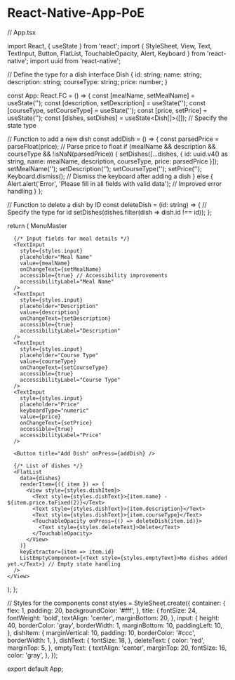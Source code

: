 # React-Native-App-PoE

// App.tsx

import React, { useState } from 'react';
import { StyleSheet, View, Text, TextInput, Button, FlatList, TouchableOpacity, Alert, Keyboard } from 'react-native';
import uuid from 'react-native';

// Define the type for a dish
interface Dish {
  id: string;
  name: string;
  description: string;
  courseType: string;
  price: number;
}

const App: React.FC = () => {
  const [mealName, setMealName] = useState('');
  const [description, setDescription] = useState('');
  const [courseType, setCourseType] = useState('');
  const [price, setPrice] = useState('');
  const [dishes, setDishes] = useState<Dish[]>([]); // Specify the state type

  // Function to add a new dish
  const addDish = () => {
    const parsedPrice = parseFloat(price); // Parse price to float
    if (mealName && description && courseType && !isNaN(parsedPrice)) {
      setDishes([...dishes, { id: uuid.v4() as string, name: mealName, description, courseType, price: parsedPrice }]);
      setMealName('');
      setDescription('');
      setCourseType('');
      setPrice('');
      Keyboard.dismiss(); // Dismiss the keyboard after adding a dish
    } else {
      Alert.alert('Error', 'Please fill in all fields with valid data'); // Improved error handling
    }
  };

  // Function to delete a dish by ID
  const deleteDish = (id: string) => { // Specify the type for id
    setDishes(dishes.filter(dish => dish.id !== id));
  };

  return (
    <View style={styles.container}>
      <Text style={styles.title}>MenuMaster</Text>

      {/* Input fields for meal details */}
      <TextInput
        style={styles.input}
        placeholder="Meal Name"
        value={mealName}
        onChangeText={setMealName}
        accessible={true} // Accessibility improvements
        accessibilityLabel="Meal Name"
      />
      <TextInput
        style={styles.input}
        placeholder="Description"
        value={description}
        onChangeText={setDescription}
        accessible={true}
        accessibilityLabel="Description"
      />
      <TextInput
        style={styles.input}
        placeholder="Course Type"
        value={courseType}
        onChangeText={setCourseType}
        accessible={true}
        accessibilityLabel="Course Type"
      />
      <TextInput
        style={styles.input}
        placeholder="Price"
        keyboardType="numeric"
        value={price}
        onChangeText={setPrice}
        accessible={true}
        accessibilityLabel="Price"
      />

      <Button title="Add Dish" onPress={addDish} />

      {/* List of dishes */}
      <FlatList
        data={dishes}
        renderItem={({ item }) => (
          <View style={styles.dishItem}>
            <Text style={styles.dishText}>{item.name} - ${item.price.toFixed(2)}</Text>
            <Text style={styles.dishText}>{item.description}</Text>
            <Text style={styles.dishText}>{item.courseType}</Text>
            <TouchableOpacity onPress={() => deleteDish(item.id)}>
              <Text style={styles.deleteText}>Delete</Text>
            </TouchableOpacity>
          </View>
        )}
        keyExtractor={item => item.id}
        ListEmptyComponent={<Text style={styles.emptyText}>No dishes added yet.</Text>} // Empty state handling
      />
    </View>
  );
};

// Styles for the components
const styles = StyleSheet.create({
  container: {
    flex: 1,
    padding: 20,
    backgroundColor: '#fff',
  },
  title: {
    fontSize: 24,
    fontWeight: 'bold',
    textAlign: 'center',
    marginBottom: 20,
  },
  input: {
    height: 40,
    borderColor: 'gray',
    borderWidth: 1,
    marginBottom: 10,
    paddingLeft: 10,
  },
  dishItem: {
    marginVertical: 10,
    padding: 10,
    borderColor: '#ccc',
    borderWidth: 1,
  },
  dishText: {
    fontSize: 18,
  },
  deleteText: {
    color: 'red',
    marginTop: 5,
  },
  emptyText: {
    textAlign: 'center',
    marginTop: 20,
    fontSize: 16,
    color: 'gray',
  },
});

export default App;
